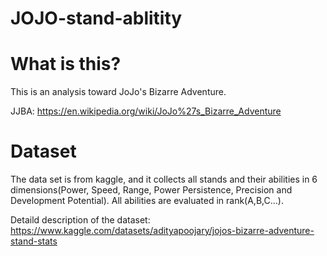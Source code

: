 # JOJO-stand-ablitity

# What is this?

This is an analysis toward JoJo's Bizarre Adventure.

JJBA: https://en.wikipedia.org/wiki/JoJo%27s_Bizarre_Adventure

# Dataset

The data set is from kaggle, and it collects all stands and their abilities in 6 dimensions(Power, Speed, Range, Power Persistence, Precision and Development Potential). All abilities are evaluated in rank(A,B,C...).

Detaild description of the dataset: https://www.kaggle.com/datasets/adityapoojary/jojos-bizarre-adventure-stand-stats
